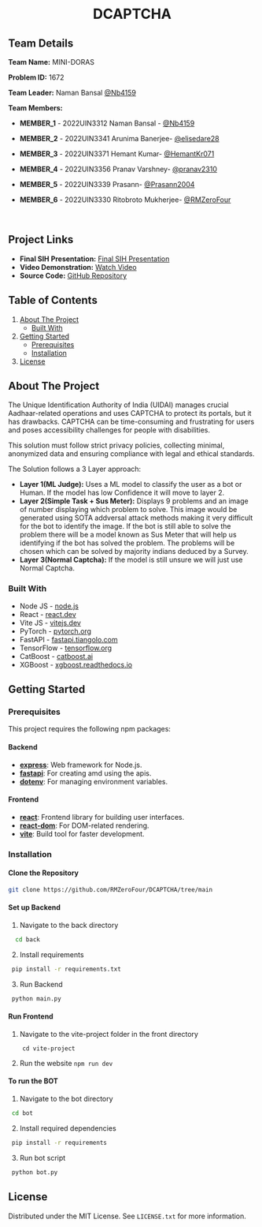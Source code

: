 <a id="readme-top"></a>

<!-- PROJECT LOGO -->
<br />
<div>
 
<h1 align="center">DCAPTCHA</h1>

     
## Team Details

**Team Name:** MINI-DORAS

**Problem ID:** 1672

**Team Leader:** Naman Bansal [@Nb4159](https://github.com/Nb4159)

**Team Members:**

- **MEMBER_1** - 2022UIN3312 Naman Bansal - [@Nb4159](https://github.com/Nb4159)
- **MEMBER_2** - 2022UIN3341 Arunima Banerjee- [@elisedare28](https://github.com/elisedare28)
- **MEMBER_3** - 2022UIN3371 Hemant Kumar- [@HemantKr071](https://github.com/HemantKr071)
- **MEMBER_4** - 2022UIN3356 Pranav Varshney- [@pranav2310](https://github.com/pranav2310)
- **MEMBER_5** - 2022UIN3339 Prasann- [@Prasann2004](https://github.com/Prasann2004)
- **MEMBER_6** - 2022UIN3330 Ritobroto Mukherjee- [@RMZeroFour](https://github.com/RMZeroFour)

    <br />
</div>

## Project Links

- **Final SIH Presentation:** [Final SIH Presentation](https://github.com/RMZeroFour/DCAPTCHA/blob/main/files/SIH%202024%20Presentation.pdf)
- **Video Demonstration:** [Watch Video](https://youtu.be/uagNPOD-J6c)
- **Source Code:** [GitHub Repository](https://github.com/RMZeroFour/DCAPTCHA)


<!-- TABLE OF CONTENTS -->
## Table of Contents
  <ol>
    <li>
      <a href="#about-the-project">About The Project</a>
      <ul>
        <li><a href="#built-with">Built With</a></li>
      </ul>
    </li>
    <li>
      <a href="#getting-started">Getting Started</a>
      <ul>
        <li><a href="#prerequisites">Prerequisites</a></li>
        <li><a href="#installation">Installation</a></li>
      </ul>
    </li>
    <li><a href="#license">License</a></li>
  
  </ol>
</details>

<!-- ABOUT THE PROJECT -->
## About The Project
The Unique Identification Authority of India (UIDAI) manages crucial Aadhaar-related operations and uses CAPTCHA to protect its portals, but it has drawbacks. CAPTCHA can be time-consuming and frustrating for users and poses accessibility challenges for people with disabilities.

This solution must follow strict privacy policies, collecting minimal, anonymized data and ensuring compliance with legal and ethical standards.

The Solution follows a 3 Layer approach:

- **Layer 1(ML Judge):** Uses a ML model to classify the user as a bot or Human. If the model has low Confidence it will move to layer 2.
- **Layer 2(Simple Task + Sus Meter):** Displays 9 problems and an image of number displaying which problem to solve. This image would be generated using SOTA addversal attack methods making it very difficult for the bot to identify the image. If the bot is still able to solve the problem there will be a model known as Sus Meter that will help us identifying if the bot has solved the problem.
The problems will be chosen which can be solved by majority indians deduced by a Survey.
- **Layer 3(Normal Captcha):** If the model is still unsure we will just use Normal Captcha.


### Built With

* Node JS - [node.js](https://nodejs.org/en/about)
* React - [react.dev](https://react.dev/)
* Vite JS - [vitejs.dev](https://vitejs.dev/)
* PyTorch - [pytorch.org](https://pytorch.org/)
* FastAPI - [fastapi.tiangolo.com](https://fastapi.tiangolo.com/)
* TensorFlow - [tensorflow.org](https://www.tensorflow.org/)
* CatBoost - [catboost.ai](https://catboost.ai/)
* XGBoost - [xgboost.readthedocs.io](https://xgboost.readthedocs.io/en/latest/)

<!-- GETTING STARTED -->
## Getting Started

### Prerequisites

This project requires the following npm packages:

#### Backend

- **[express](https://www.npmjs.com/package/express)**: Web framework for Node.js.
- **[fastapi](https://fastapi.tiangolo.com/)**: For creating amd using the apis.
- **[dotenv](https://www.npmjs.com/package/dotenv)**: For managing environment variables.

#### Frontend

- **[react](https://www.npmjs.com/package/react)**: Frontend library for building user interfaces.
- **[react-dom](https://www.npmjs.com/package/react-dom)**: For DOM-related rendering.
- **[vite](https://www.npmjs.com/package/vite)**: Build tool for faster development.


### Installation

#### Clone the Repository

   ```sh
   git clone https://github.com/RMZeroFour/DCAPTCHA/tree/main
   ```

#### Set up Backend

1. Navigate to the back directory

  ```sh
    cd back
  ```
2. Install requirements

 ```sh
  pip install -r requirements.txt 
  ```
3. Run Backend

 ```sh
  python main.py 
  ```
#### Run Frontend

1. Navigate to the vite-project folder in the front directory 
  ``` cd front
      cd vite-project
  ```
2. Run the website
  ``` npm run dev ```

#### To run the BOT

1. Navigate to the bot directory

 ```sh
  cd bot
  ```
2. Install required dependencies
 ```sh
  pip install -r requirements 
  ```
3. Run bot script
 ```sh
  python bot.py 
  ```

<!-- LICENSE -->
## License

Distributed under the MIT License. See `LICENSE.txt` for more information.


